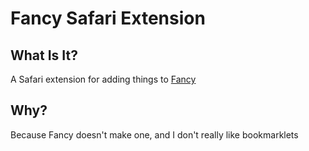 Fancy Safari Extension
======================

## What Is It?

A Safari extension for adding things to <a href="http://fancy.com" target="_blank">Fancy</a>

## Why?

Because Fancy doesn't make one, and I don't really like bookmarklets